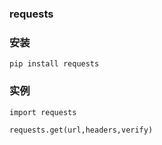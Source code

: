 ### requests

### 安装

```
pip install requests
```

### 实例

```
import requests

requests.get(url,headers,verify)
```